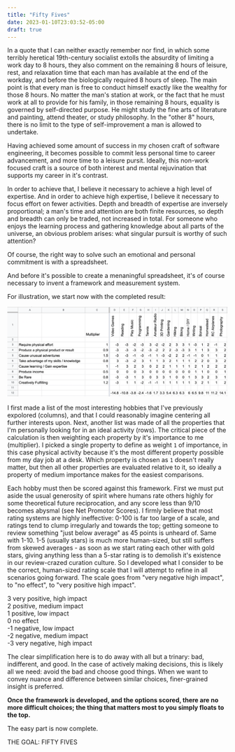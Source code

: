 ```yaml
---
title: "Fifty Fives"
date: 2023-01-10T23:03:52-05:00
draft: true
---
```



In a quote that I can neither exactly remember nor find, in which some terribly heretical 19th-century socialist extolls the absurdity of limiting a work day to 8 hours, they also comment on the remaining 8 hours of leisure, rest, and relaxation time that each man has available at the end of the workday, and before the biologically required 8 hours of sleep.  The main point is that every man is free to conduct himself exactly like the wealthy for those 8 hours.  No matter the man's station at work, or the fact that he must work at all to provide for his family, in those remaining 8 hours, equality is governed by self-directed purpose.  He might study the fine arts of literature and painting, attend theater, or study philosophy.  In the "other 8" hours, there is no limit to the type of self-improvement a man is allowed to undertake.

Having achieved some amount of success in my chosen craft of software engineering, it becomes possible to commit less personal time to career advancement, and more time to a leisure pursit.  Ideally, this non-work focused craft is a source of both interest and mental rejuvination that supports my career in it's contrast.  

In order to achieve that, I believe it necessary to achieve a high level of expertise. And in order to achieve high expertise, I believe it necessary to focus effort on fewer activities.  Depth and breadth of expertise are inversely proportional; a man's time and attention are both finite resources, so depth and breadth can only be traded, not increased in total.  For someone who enjoys the learning process and gathering knowledge about all parts of the universe, an obvious problem arises: what singular pursuit is worthy of such attention?

Of course, the right way to solve such an emotional and personal commitment is with a spreadsheet.

And before it's possible to create a menaningful spreadsheet, it's of course necessary to invent a framework and measurement system.

For illustration, we start now with the completed result:

![spreadsheet](hobby-calculator.png)

I first made a list of the most interesting hobbies that I've previously expolored (columns), and that I could reasonably imagine centering all further interests upon.  Next, another list was made of all the properties that I'm personally looking for in an ideal activity (rows).  The critical piece of the calculation is then weighting each property by it's importance to me (multiplier).  I picked a single property to define as weight `1` of importance, in this case physical activity because it's the most different property possible from my day job at a desk.  Which property is chosen as `1` doesn't really matter, but then all other properties are evaluated relative to it, so ideally a property of medium importance makes for the easiest comparisons. 

Each hobby must then be scored against this framework.  First we must put aside the usual generosity of spirit where humans rate others highly for some theoretical future reciprocation, and any score less than 9/10 becomes abysmal (see Net Promotor Scores).  I firmly believe that most rating systems are highly ineffective: 0-100 is far too large of a scale, and ratings tend to clump irregularly and towards the top; getting someone to review something "just below average" as 45 points is unheard of.  Same with 1-10.  1-5 (usually stars) is much more human-sized, but still suffers from skewed averages - as soon as we start rating each other with gold stars, giving anything less than a 5-star rating is to demolish it's existence in our review-crazed curation culture.  So I developed what I consider to be the correct, human-sized rating scale that I will attempt to refine in all scenarios going forward.  The scale goes from "very negative high impact", to "no effect", to "very positive high impact".

3   very positive, high impact  
2   positive, medium impact  
1   positive, low impact  
0   no effect  
-1  negative, low impact  
-2  negative, medium impact  
-3  very negative, high impact  


The clear simplification here is to do away with all but a trinary: bad, indifferent, and good.  In the case of actively making decisions, this is likely all we need: avoid the bad and choose good things.  When we want to convey nuance and difference between similar choices, finer-grained insight is preferred.

**Once the framework is developed, and the options scored, there are no more difficult choices; the thing that matters most to you simply floats to the top.**

The easy part is now complete.



THE GOAL: FIFTY FIVES


